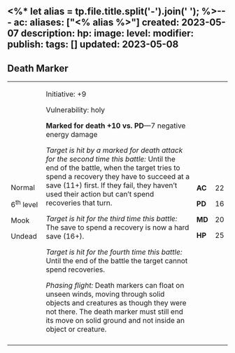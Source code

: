 <%* let alias = tp.file.title.split('-').join(' '); %>---
ac: 
aliases: ["<% alias %>"]
created: 2023-05-07
description: 
hp: 
image: 
level: 
modifier: 
publish: 
tags: []
updated: 2023-05-08
---

## Death Marker

<table>
<colgroup>
<col style="width: 16%" />
<col style="width: 72%" />
<col style="width: 5%" />
<col style="width: 5%" />
</colgroup>
<tbody>
<tr class="odd">
<td><p>Normal</p>
<p>6<sup>th</sup> level</p>
<p>Mook</p>
<p>Undead</p></td>
<td><p>Initiative: +9</p>
<p>Vulnerability: holy</p>
<p><strong>Marked for death +10 vs. PD</strong>—7 negative energy
damage</p>
<p><em>Target is hit by a marked for death attack for the second time
this battle:</em> Until the end of the battle, when the target tries to
spend a recovery they have to succeed at a save (11+) first. If they
fail, they haven’t used their action but can’t spend recoveries that
turn.</p>
<p><em>Target is hit for the third time this battle:</em> The save to
spend a recovery is now a hard save (16+).</p>
<p><em>Target is hit for the fourth time this battle:</em> Until the end
of the battle the target cannot spend recoveries.</p>
<p><em>Phasing flight:</em> Death markers can float on unseen winds,
moving through solid objects and creatures as though they were not
there. The death marker must still end its move on solid ground and not
inside an object or creature.</p></td>
<td><p><strong>AC</strong></p>
<p><strong>PD</strong></p>
<p><strong>MD</strong></p>
<p><strong>HP</strong></p></td>
<td><p>22</p>
<p>16</p>
<p>20</p>
<p>25</p></td>
</tr>
<tr class="even">
<td></td>
<td></td>
<td></td>
<td></td>
</tr>
</tbody>
</table>
